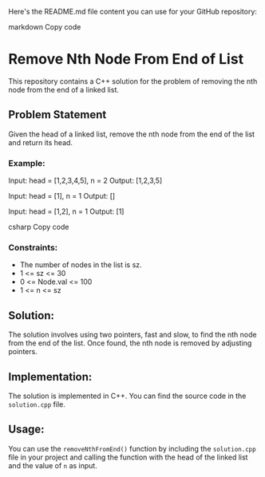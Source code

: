 Here's the README.md file content you can use for your GitHub repository:

markdown
Copy code
# Remove Nth Node From End of List

This repository contains a C++ solution for the problem of removing the nth node from the end of a linked list.

## Problem Statement

Given the head of a linked list, remove the nth node from the end of the list and return its head.

### Example:

Input: head = [1,2,3,4,5], n = 2
Output: [1,2,3,5]

Input: head = [1], n = 1
Output: []

Input: head = [1,2], n = 1
Output: [1]

csharp
Copy code

### Constraints:

- The number of nodes in the list is sz.
- 1 <= sz <= 30
- 0 <= Node.val <= 100
- 1 <= n <= sz

## Solution:

The solution involves using two pointers, fast and slow, to find the nth node from the end of the list. Once found, the nth node is removed by adjusting pointers.

## Implementation:

The solution is implemented in C++. You can find the source code in the `solution.cpp` file.

## Usage:

You can use the `removeNthFromEnd()` function by including the `solution.cpp` file in your project and calling the function with the head of the linked list and the value of `n` as input.
